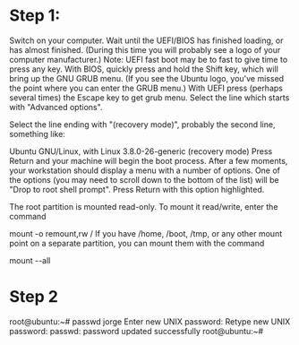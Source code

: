 # Step 1:
Switch on your computer.
Wait until the UEFI/BIOS has finished loading, or has almost finished. (During this time you will probably see a logo of your computer manufacturer.) Note: UEFI fast boot may be to fast to give time to press any key.
With BIOS, quickly press and hold the Shift key, which will bring up the GNU GRUB menu. (If you see the Ubuntu logo, you've missed the point where you can enter the GRUB menu.) With UEFI press (perhaps several times) the Escape key to get grub menu.
Select the line which starts with "Advanced options".

Select the line ending with "(recovery mode)", probably the second line, something like:

Ubuntu GNU/Linux, with Linux 3.8.0-26-generic (recovery mode)
Press Return and your machine will begin the boot process.
After a few moments, your workstation should display a menu with a number of options. One of the options (you may need to scroll down to the bottom of the list) will be "Drop to root shell prompt". Press Return with this option highlighted.

The root partition is mounted read-only. To mount it read/write, enter the command

mount -o remount,rw /
If you have /home, /boot, /tmp, or any other mount point on a separate partition, you can mount them with the command

mount --all

# Step 2

root@ubuntu:~# passwd jorge
Enter new UNIX password:
Retype new UNIX password:
passwd: password updated successfully
root@ubuntu:~#
